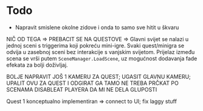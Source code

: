 # Todo
- Napravit smislene okolne zidove i onda to samo sve hitit u škvaru  


NIČ OD TEGA => PREBACIT SE NA QUESTOVE => Glavni svijet se nalazi u jednoj sceni s triggerima koji pokreću mini-igre. Svaki quest/minigra se odvija u zasebnoj sceni bez interakcije s vanjskim svijetom. Prijelaz između scena se vrši putem `SceneManager.LoadScene`, uz mogućnost dodavanja fade efekata za bolji doživljaj.


BOLJE NAPRAVIT JOŠ 1 KAMERU ZA QUEST; UGASIT GLAVNU KAMERU; UPALIT OVU ZA QUEST I ODGIRAT GA TAMO
NE TREBA PRČKAT PO SCENAMA
DISABLEAT PLAYERA DA MI NE DELA GLUPOSTI 

Quest 1 konceptualno implementiran => connect to UI; fix laggy stuff
